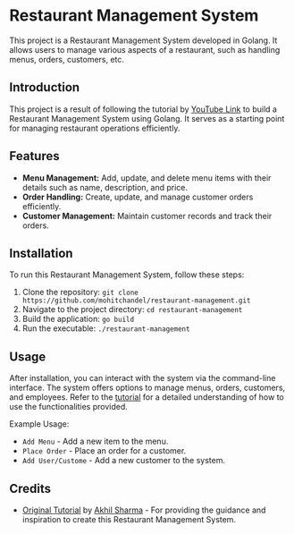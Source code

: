 # Restaurant Management System

This project is a Restaurant Management System developed in Golang. It allows users to manage various aspects of a restaurant, such as handling menus, orders, customers, etc.

## Introduction

This project is a result of following the tutorial by [YouTube Link](https://www.youtube.com/watch?v=uhQJAZE6KTQ) to build a Restaurant Management System using Golang. It serves as a starting point for managing restaurant operations efficiently.

## Features

- **Menu Management:** Add, update, and delete menu items with their details such as name, description, and price.
- **Order Handling:** Create, update, and manage customer orders efficiently.
- **Customer Management:** Maintain customer records and track their orders.

## Installation

To run this Restaurant Management System, follow these steps:

1. Clone the repository: `git clone https://github.com/mohitchandel/restaurant-management.git`
2. Navigate to the project directory: `cd restaurant-management`
3. Build the application: `go build`
4. Run the executable: `./restaurant-management`

## Usage

After installation, you can interact with the system via the command-line interface. The system offers options to manage menus, orders, customers, and employees. Refer to the [tutorial](https://www.youtube.com/watch?v=uhQJAZE6KTQ) for a detailed understanding of how to use the functionalities provided.

Example Usage:

- `Add Menu` - Add a new item to the menu.
- `Place Order` - Place an order for a customer.
- `Add User/Custome` - Add a new customer to the system.

## Credits

- [Original Tutorial](https://www.youtube.com/watch?v=uhQJAZE6KTQ) by [Akhil Sharma](https://www.youtube.com/@AkhilSharmaTech) - For providing the guidance and inspiration to create this Restaurant Management System.
